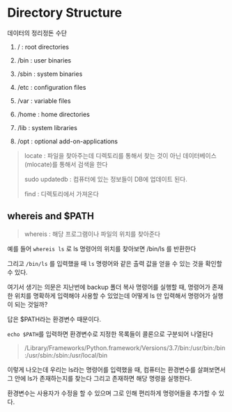 # Directory Structure

데이터의 정리정돈 수단

1. / : root directories

2. /bin : user binaries

3. /sbin : system binaries

4. /etc : configuration files

5. /var : variable files

6. /home : home directories

7. /lib : system libraries

8. /opt : optional add-on-applications

> locate : 파일을 찾아주는데 디렉토리를 통해서 찾는 것이 아닌 데이터베이스(mlocate)를 통해서 검색을 한다
>
> sudo updatedb : 컴퓨터에 있는 정보들이 DB에 업데이트 된다.
>
> find : 디렉토리에서 가져온다

## whereis and \$PATH

> whereis : 해당 프로그램이나 파일의 위치를 찾아준다

예를 들어 `whereis ls` 로 ls 명령어의 위치를 찾아보면 /bin/ls 를 반환한다

그리고 `/bin/ls` 를 입력했을 때 `ls` 명령어와 같은 출력 값을 얻을 수 있는 것을 확인할 수 있다.

여기서 생기는 의문은 지난번에 backup 폴더 복사 명령어를 실행할 때, 명령어가 존재한 위치를 명확하게 입력해야 사용할 수 있었는데 어떻게 ls 만 입력해서 명령어가 실행이 되는 것일까?

답은 \$PATH라는 환경변수 때문이다.

`echo $PATH`를 입력하면 환경변수로 지정한 목록들이 콜론으로 구분되어 나열된다

> /Library/Frameworks/Python.framework/Versions/3.7/bin:/usr/bin:/bin:/usr/sbin:/sbin:/usr/local/bin

이렇게 나오는데 우리는 ls라는 명령어를 입력했을 때, 컴퓨터는 환경변수를 살펴보면서 그 안에 ls가 존재하는지를 찾는다 그리고 존재하면 해당 명령을 실행한다.

환경변수는 사용자가 수정을 할 수 있으며 그로 인해 편리하게 명령어들을 추가할 수 있다.
